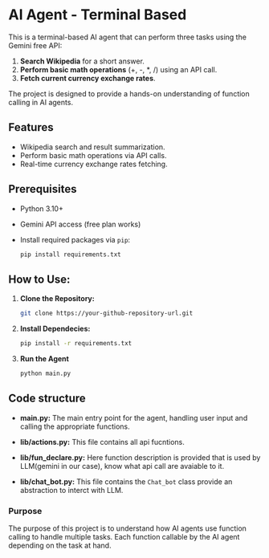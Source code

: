 # AI Agent - Terminal Based

This is a terminal-based AI agent that can perform three tasks using the Gemini free API:

1. **Search Wikipedia** for a short answer.
2. **Perform basic math operations** (+, -, *, /) using an API call.
3. **Fetch current currency exchange rates**.

The project is designed to provide a hands-on understanding of function calling in AI agents.

## Features

- Wikipedia search and result summarization.
- Perform basic math operations via API calls.
- Real-time currency exchange rates fetching.

## Prerequisites

- Python 3.10+
- Gemini API access (free plan works)
- Install required packages via `pip`:

  ```bash
  pip install requirements.txt

## How to Use:

1. **Clone the Repository:**
   ```bash
   git clone https://your-github-repository-url.git

2. **Install Dependecies:**
    ```bash
    pip install -r requirements.txt

3. **Run the Agent**
    ```bash
    python main.py

## Code structure
- **main.py:** The main entry point for the agent, handling user input and calling the appropriate functions.

- **lib/actions.py:** This file contains all api fucntions.
- **lib/fun_declare.py:** Here function description is provided that is used by LLM(gemini in our case), know what api call are avaiable to it.
- **lib/chat_bot.py:** This file contains the `Chat_bot` class provide an abstraction to interct with LLM.

### Purpose
The purpose of this project is to understand how AI agents use function calling to handle multiple tasks. Each function callable by the AI agent depending on the task at hand.